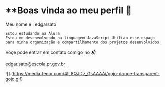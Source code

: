 # **Boas vinda ao meu perfil 🫡

Meu nome é : edgarsato

    Estou estudando na Alura
    Estou me desenvolvendo na linguagem JavaScript Utilizo esse espaço para minha organização e compartilhamento dos projetos desenvolvidos

Voçe pode entrar em contato comigo no 📬

edgar.sato@escola.pr.gov.br

![].(https://media.tenor.com/4IL8QJDz_GsAAAAi/gojo-dance-transparent-gojo.gif)
